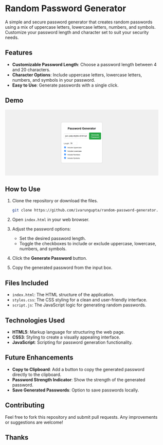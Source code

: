 # Random Password Generator

A simple and secure password generator that creates random passwords using a mix of uppercase letters, lowercase letters, numbers, and symbols. Customize your password length and character set to suit your security needs.

## Features

- **Customizable Password Length**: Choose a password length between 4 and 20 characters.
- **Character Options**: Include uppercase letters, lowercase letters, numbers, and symbols in your password.
- **Easy to Use**: Generate passwords with a single click.

## Demo

![Password Generator Screenshot](./screenshot.png)

## How to Use

1. Clone the repository or download the files.

    ```bash
    git clone https://github.com/ivarungupta/random-password-generator.git
    ```

2. Open `index.html` in your web browser.

3. Adjust the password options:
   - Set the desired password length.
   - Toggle the checkboxes to include or exclude uppercase, lowercase, numbers, and symbols.

4. Click the **Generate Password** button.

5. Copy the generated password from the input box.

## Files Included

- `index.html`: The HTML structure of the application.
- `styles.css`: The CSS styling for a clean and user-friendly interface.
- `script.js`: The JavaScript logic for generating random passwords.

## Technologies Used

- **HTML5**: Markup language for structuring the web page.
- **CSS3**: Styling to create a visually appealing interface.
- **JavaScript**: Scripting for password generation functionality.

## Future Enhancements

- **Copy to Clipboard**: Add a button to copy the generated password directly to the clipboard.
- **Password Strength Indicator**: Show the strength of the generated password.
- **Save Generated Passwords**: Option to save passwords locally.

## Contributing

Feel free to fork this repository and submit pull requests. Any improvements or suggestions are welcome!

## Thanks
